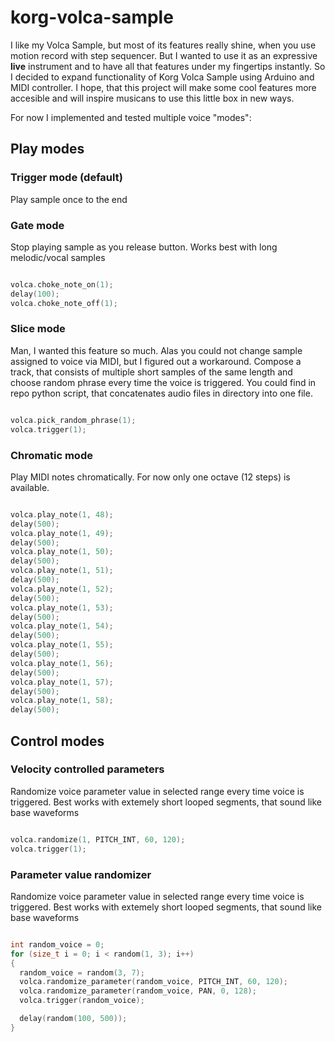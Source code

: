 # korg-volca-sample

I like my Volca Sample, but most of its features really shine, when you use motion record with step sequencer. But I wanted to use it as an expressive **live** instrument and to have all that features under my fingertips instantly. So I decided to expand functionality of Korg Volca Sample using Arduino and MIDI controller. I hope, that this project will make some cool features more accesible and will inspire musicans to use this little box in new ways.

For now I implemented and tested multiple voice "modes":
## Play modes

### Trigger mode (default)
Play sample once to the end

### Gate mode
Stop playing sample as you release button. Works best with long melodic/vocal samples

```cpp

volca.choke_note_on(1);
delay(100);
volca.choke_note_off(1);

```

### Slice mode
Man, I wanted this feature so much. Alas you could not change sample assigned to voice via MIDI, but I figured out a workaround. Compose a track, that consists of multiple short samples of the same length and choose random phrase every time the voice is triggered. You could find in repo python script, that concatenates audio files in directory into one file.

```cpp

volca.pick_random_phrase(1);
volca.trigger(1);

```

### Chromatic mode
Play MIDI notes chromatically. For now only one octave (12 steps) is available.

```cpp

volca.play_note(1, 48);
delay(500);
volca.play_note(1, 49);
delay(500);
volca.play_note(1, 50);
delay(500);
volca.play_note(1, 51);
delay(500);
volca.play_note(1, 52);
delay(500);
volca.play_note(1, 53);
delay(500);
volca.play_note(1, 54);
delay(500);
volca.play_note(1, 55);
delay(500);
volca.play_note(1, 56);
delay(500);
volca.play_note(1, 57);
delay(500);
volca.play_note(1, 58);
delay(500);

```

## Control modes

### Velocity controlled parameters
Randomize voice parameter value in selected range every time voice is triggered. Best works with extemely short looped segments, that sound like base waveforms

```cpp

volca.randomize(1, PITCH_INT, 60, 120);
volca.trigger(1);

```

### Parameter value randomizer
Randomize voice parameter value in selected range every time voice is triggered. Best works with extemely short looped segments, that sound like base waveforms

```cpp

int random_voice = 0;
for (size_t i = 0; i < random(1, 3); i++)
{
  random_voice = random(3, 7);
  volca.randomize_parameter(random_voice, PITCH_INT, 60, 120);
  volca.randomize_parameter(random_voice, PAN, 0, 128);
  volca.trigger(random_voice);

  delay(random(100, 500));
}
```